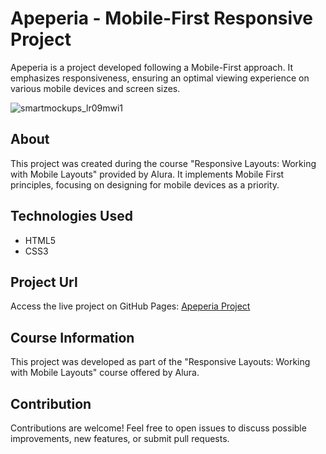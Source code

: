 # Apeperia - Mobile-First Responsive Project

Apeperia is a project developed following a Mobile-First approach. It emphasizes responsiveness, ensuring an optimal viewing experience on various mobile devices and screen sizes.

![smartmockups_lr09mwi1](https://github.com/viniciusbastos-dev/Projeto-Apeperia/assets/130726518/e9afc164-2383-4d37-8640-13c5522ef4fa)

## About

This project was created during the course "Responsive Layouts: Working with Mobile Layouts" provided by Alura. It implements Mobile First principles, focusing on designing for mobile devices as a priority.

## Technologies Used

- HTML5
- CSS3

## Project Url

Access the live project on GitHub Pages: [Apeperia Project](https://viniciusbastos-dev.github.io/Projeto-Apeperia/)

## Course Information

This project was developed as part of the "Responsive Layouts: Working with Mobile Layouts" course offered by Alura.

## Contribution

Contributions are welcome! Feel free to open issues to discuss possible improvements, new features, or submit pull requests.
